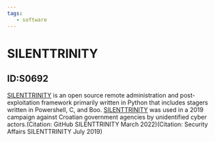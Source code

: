 ```yaml
---
tags:
   - software
---
```

# SILENTTRINITY
## ID:S0692
[SILENTTRINITY](/mitre/software/S0692) is an open source remote administration and post-exploitation framework primarily written in Python that includes stagers written in Powershell, C, and Boo. [SILENTTRINITY](/mitre/software/S0692) was used in a 2019 campaign against Croatian government agencies by unidentified cyber actors.(Citation: GitHub SILENTTRINITY March 2022)(Citation: Security Affairs SILENTTRINITY July 2019)

